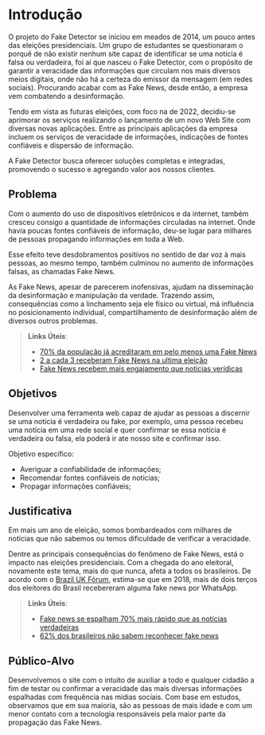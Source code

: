 # Introdução

O projeto do Fake Detector se iniciou em meados de 2014, um pouco antes das eleições presidenciais. Um grupo de estudantes se questionaram o porquê de não existir nenhum site capaz de identificar se uma notícia é falsa ou verdadeira, foi aí que nasceu o Fake Detector, com o propósito de garantir a veracidade das informações que circulam nos mais diversos meios digitais, onde não há  a certeza do emissor da mensagem (em redes sociais). Procurando acabar com as Fake News, desde então, a empresa  vem combatendo a desinformação.  

Tendo em vista as futuras eleições, com foco na de 2022, decidiu-se aprimorar os serviços realizando o lançamento de um novo Web Site com diversas novas aplicações. Entre as principais aplicações da empresa incluem os serviços de veracidade de informações, indicações de fontes confiáveis e dispersão de informação.

A Fake Detector busca oferecer soluções completas e integradas, promovendo o sucesso e agregando valor aos nossos clientes.


## Problema

Com o aumento do uso de dispositivos eletrônicos e da internet, também cresceu consigo a quantidade de informações circuladas na internet. Onde havia poucas fontes confiáveis de informação, deu-se lugar para milhares de pessoas propagando informações em toda a Web. 

Esse efeito teve desdobramentos positivos no sentido de dar voz à mais pessoas, ao mesmo tempo, também culminou no aumento de informações falsas, as chamadas Fake News.

As Fake News, apesar de parecerem inofensivas, ajudam na disseminação da desinformação e manipulação da verdade. Trazendo assim, consequências como a linchamento seja ele físico ou virtual, má influência no posicionamento individual, compartilhamento de desinformação além de diversos outros problemas.

 
<!-- 
Nesse momento você deve apresentar o problema que a sua aplicação deve  resolver. No entanto, não é a hora de comentar sobre a aplicação.

Descreva também o contexto em que essa aplicação será usada, se  houver: empresa, tecnologias, etc. Novamente, descreva apenas o que de  fato existir, pois ainda não é a hora de apresentar requisitos  detalhados ou projetos.

Nesse momento, o grupo pode optar por fazer uso  de ferramentas como Design Thinking, que permite um olhar de ponta a ponta para o problema. -->

> **Links Úteis**:
> - [70% da população já acreditaram em pelo menos uma Fake News](https://g1.globo.com/fantastico/noticia/2020/05/03/mais-de-70percent-dos-brasileiros-com-internet-ja-acreditaram-em-uma-fake-news-sobre-coronavirus.ghtml)
> - [2 a cada 3 receberam Fake News na ultima eleição](https://www1.folha.uol.com.br/poder/2019/05/2-em-cada-3-receberam-fake-news-nas-ultimas-eleicoes-aponta-pesquisa.shtml)
> - [Fake News recebem mais engajamento que notícias verídicas](https://www.cnnbrasil.com.br/politica/fake-news-sobre-eleicoes-geram-mais-engajamento-que-noticias-legitimas/)

## Objetivos

Desenvolver uma ferramenta web capaz de ajudar as pessoas a discernir se uma notícia é verdadeira ou fake, por exemplo, uma pessoa recebeu uma notícia em uma rede social e quer confirmar se essa notícia é verdadeira ou falsa, ela poderá ir ate nosso site e confirmar isso.

Objetivo específico:

* Averiguar a confiabilidade de informações;
* Recomendar fontes confiáveis de notícias;
* Propagar informações confiáveis;


<!-- 
Aqui você deve descrever os objetivos do trabalho indicando que o objetivo geral é desenvolver um software para solucionar o problema apresentado acima. 

Apresente também alguns (pelo menos 2) objetivos específicos dependendo de onde você vai querer concentrar a sua prática investigativa, ou como você vai aprofundar no seu trabalho.
  -->

## Justificativa

Em mais um ano de eleição, somos bombardeados com milhares de notícias que não sabemos ou temos dificuldade de verificar a veracidade. 

Dentre as principais consequências do fenômeno de Fake News, está o impacto nas eleições presidenciais. Com a chegada do ano eleitoral, novamente este tema, mais do que nunca, afeta a todos os brasileiros. De acordo com o [Brazil UK Fórum](https://www1.folha.uol.com.br/poder/2019/05/2-em-cada-3-receberam-fake-news-nas-ultimas-eleicoes-aponta-pesquisa.shtml), estima-se que em 2018, mais de dois terços dos eleitores do Brasil recebereram alguma fake news por WhatsApp.

<!-- 
Descreva a importância ou a motivação para trabalhar com esta aplicação que você escolheu. Indique as razões pelas quais você escolheu seus objetivos específicos ou as razões para aprofundar em certos aspectos do software.

O grupo de trabalho pode fazer uso de questionários, entrevistas e dados estatísticos, que podem ser apresentados, com o objetivo de esclarecer detalhes do problema que será abordado pelo grupo. -->

> **Links Úteis**:
> - [Fake news se espalham 70% mais rápido que as notícias verdadeiras](https://www.jornaldocomercio.com/_conteudo/2018/03/geral/615457-fake-news-se-espalham-70-mais-rapido-que-as-noticias-verdadeiras-diz-mit.html)
> - [62% dos brasileiros não sabem reconhecer fake news](https://canaltech.com.br/seguranca/brasileiros-nao-sabem-reconhecer-fake-news-diz-pesquisa-160415/)

## Público-Alvo

Desenvolvemos o site com o intuito de auxiliar a todo e qualquer cidadão a fim de testar ou confirmar a veracidade das mais diversas informações espalhadas com frequência nas mídias sociais. Com base em estudos, observamos que em sua maioria, são as pessoas de mais idade  e com um menor contato com a tecnologia responsáveis pela maior parte da propagação das Fake News.

